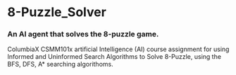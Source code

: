 # 8-Puzzle_Solver
<h3><strong>An AI agent that solves the 8-puzzle game.</strong></h3>
<span style="margin-top: 20px;">ColumbiaX CSMM101x artificial Intelligence (AI) course assignment for using Informed and Uninformed Search Algorithms to Solve 8-Puzzle, 
using the BFS, DFS, A* searching algorithoms.</span>
